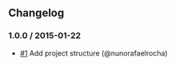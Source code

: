 ## Changelog

### 1.0.0 / 2015-01-22
- [#1](https://github.com/seegno/bitreserve-sdk-php/pull/1) Add project structure (@nunorafaelrocha)
